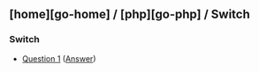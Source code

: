 [home][go-home] / [php][go-php] / **Switch**
---
### Switch

- [Question 1][q1] ([Answer][a1])

[q1]: ./question-1.md
[a1]: ./answer-1.md
